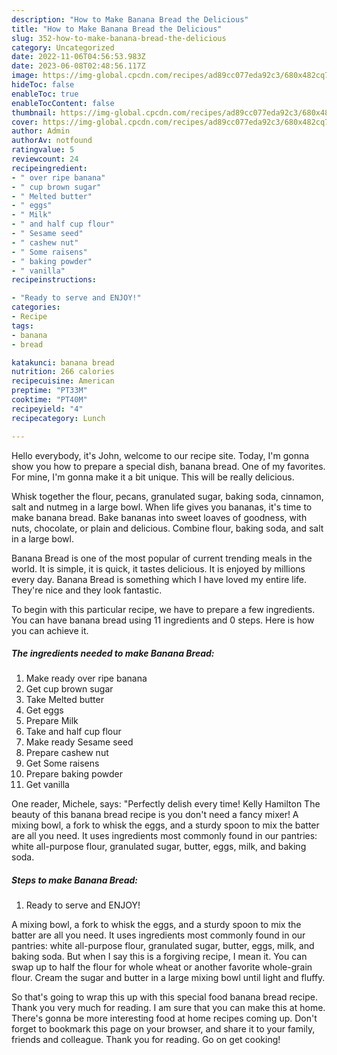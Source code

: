 ```yaml
---
description: "How to Make Banana Bread the Delicious"
title: "How to Make Banana Bread the Delicious"
slug: 352-how-to-make-banana-bread-the-delicious
category: Uncategorized
date: 2022-11-06T04:56:53.983Z
date: 2023-06-08T02:48:56.117Z
image: https://img-global.cpcdn.com/recipes/ad89cc077eda92c3/680x482cq70/banana-bread-recipe-main-photo.jpg
hideToc: false
enableToc: true
enableTocContent: false
thumbnail: https://img-global.cpcdn.com/recipes/ad89cc077eda92c3/680x482cq70/banana-bread-recipe-main-photo.jpg
cover: https://img-global.cpcdn.com/recipes/ad89cc077eda92c3/680x482cq70/banana-bread-recipe-main-photo.jpg
author: Admin
authorAv: notfound
ratingvalue: 5
reviewcount: 24
recipeingredient:
- " over ripe banana"
- " cup brown sugar"
- " Melted butter"
- " eggs"
- " Milk"
- " and half cup flour"
- " Sesame seed"
- " cashew nut"
- " Some raisens"
- " baking powder"
- " vanilla"
recipeinstructions:

- "Ready to serve and ENJOY!"
categories:
- Recipe
tags:
- banana
- bread

katakunci: banana bread 
nutrition: 266 calories
recipecuisine: American
preptime: "PT33M"
cooktime: "PT40M"
recipeyield: "4"
recipecategory: Lunch

---
```



Hello everybody, it's John, welcome to our recipe site. Today, I'm gonna show you how to prepare a special dish, banana bread. One of my favorites. For mine, I'm gonna make it a bit unique. This will be really delicious.

Whisk together the flour, pecans, granulated sugar, baking soda, cinnamon, salt and nutmeg in a large bowl. When life gives you bananas, it&#39;s time to make banana bread. Bake bananas into sweet loaves of goodness, with nuts, chocolate, or plain and delicious. Combine flour, baking soda, and salt in a large bowl.

Banana Bread is one of the most popular of current trending meals in the world. It is simple, it is quick, it tastes delicious. It is enjoyed by millions every day. Banana Bread is something which I have loved my entire life. They're nice and they look fantastic.


To begin with this particular recipe, we have to prepare a few ingredients. You can have banana bread using 11 ingredients and 0 steps. Here is how you can achieve it.

<!--inarticleads1-->

##### The ingredients needed to make Banana Bread:

1. Make ready  over ripe banana
1. Get  cup brown sugar
1. Take  Melted butter
1. Get  eggs
1. Prepare  Milk
1. Take  and half cup flour
1. Make ready  Sesame seed
1. Prepare  cashew nut
1. Get  Some raisens
1. Prepare  baking powder
1. Get  vanilla


One reader, Michele, says: &#34;Perfectly delish every time! Kelly Hamilton The beauty of this banana bread recipe is you don&#39;t need a fancy mixer! A mixing bowl, a fork to whisk the eggs, and a sturdy spoon to mix the batter are all you need. It uses ingredients most commonly found in our pantries: white all-purpose flour, granulated sugar, butter, eggs, milk, and baking soda. 

<!--inarticleads2-->

##### Steps to make Banana Bread:


1. Ready to serve and ENJOY!

A mixing bowl, a fork to whisk the eggs, and a sturdy spoon to mix the batter are all you need. It uses ingredients most commonly found in our pantries: white all-purpose flour, granulated sugar, butter, eggs, milk, and baking soda. But when I say this is a forgiving recipe, I mean it. You can swap up to half the flour for whole wheat or another favorite whole-grain flour. Cream the sugar and butter in a large mixing bowl until light and fluffy. 

So that's going to wrap this up with this special food banana bread recipe. Thank you very much for reading. I am sure that you can make this at home. There's gonna be more interesting food at home recipes coming up. Don't forget to bookmark this page on your browser, and share it to your family, friends and colleague. Thank you for reading. Go on get cooking!
